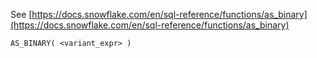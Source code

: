 See [https://docs.snowflake.com/en/sql-reference/functions/as_binary](https://docs.snowflake.com/en/sql-reference/functions/as_binary)
```
AS_BINARY( <variant_expr> )
```
